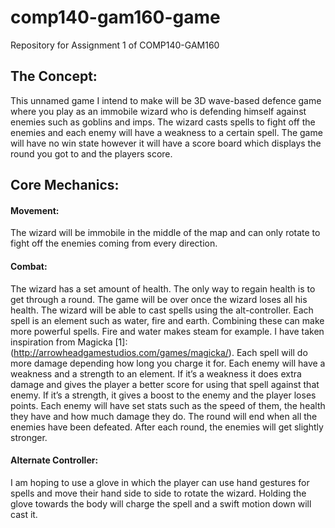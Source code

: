 # comp140-gam160-game
Repository for Assignment 1 of COMP140-GAM160

## The Concept:
This unnamed game I intend to make will be 3D wave-based defence game where you play as an immobile wizard who is defending himself against enemies such as goblins and imps. The wizard casts spells to fight off the enemies and each enemy will have a weakness to a certain spell. The game will have no win state however it will have a score board which displays the round you got to and the players score. 
## Core Mechanics:
#### Movement: 
The wizard will be immobile in the middle of the map and can only rotate to fight off the enemies coming from every direction.
#### Combat:
The wizard has a set amount of health. The only way to regain health is to get through a round. The game will be over once the wizard loses all his health.
The wizard will be able to cast spells using the alt-controller.  Each spell is an element such as water, fire and earth. Combining these can make more powerful spells. Fire and water makes steam for example. I have taken inspiration from Magicka [1]:(http://arrowheadgamestudios.com/games/magicka/). Each spell will do more damage depending how long you charge it for.
Each enemy will have a weakness and a strength to an element. If it’s a weakness it does extra damage and gives the player a better score for using that spell against that enemy. If it’s a strength, it gives a boost to the enemy and the player loses points.
Each enemy will have set stats such as the speed of them, the health they have and how much damage they do. The round will end when all the enemies have been defeated. After each round, the enemies will get slightly stronger.
#### Alternate Controller:
I am hoping to use a glove in which the player can use hand gestures for spells and move their hand side to side to rotate the wizard. Holding the glove towards the body will charge the spell and a swift motion down will cast it.

